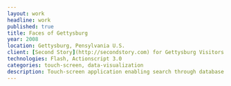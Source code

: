 ```yaml
---
layout: work
headline: work
published: true
title: Faces of Gettysburg
year: 2008
location: Gettysburg, Pensylvania U.S.
client: [Second Story](http://secondstory.com) for Gettysburg Visitors Center
technologies: Flash, Actionscript 3.0
categories: touch-screen, data-visualization
description: Touch-screen application enabling search through database of known Gettysburg soldiers
---
```

